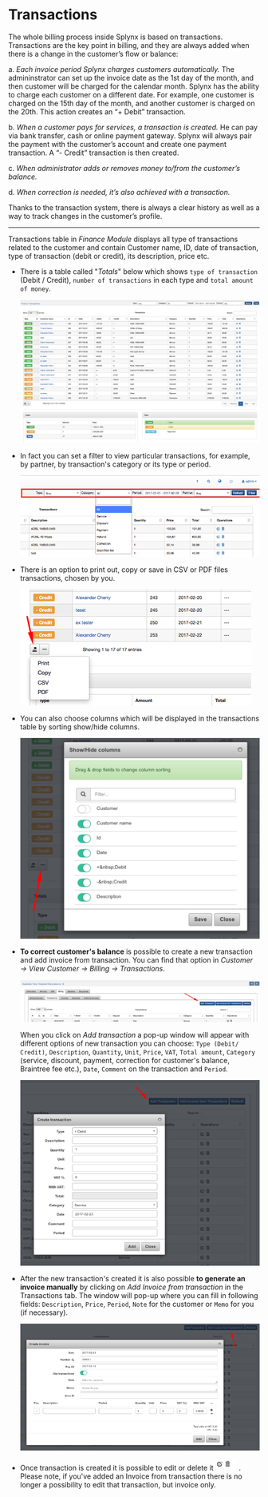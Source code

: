 Transactions
============

The whole billing process inside Splynx is based on transactions. Transactions are the key point in billing, and they are always added when there is a change in the customer’s flow or balance:

a. _Each invoice period Splynx charges customers automatically._ The admininstrator can set up the invoice date as the 1st day of the month, and then customer will be charged for the calendar month.
Splynx has the ability to charge each customer on a different date. For example, one customer is charged on the 15th day of the month, and another customer is charged on the 20th. This action creates an “+ Debit” transaction.

b. _When a customer pays for services, a transaction is created._ He can pay via bank transfer, cash or online payment gateway. Splynx will always pair the payment with the customer’s account and create one payment transaction. A “- Credit” transaction is then created.

c. _When administrator adds or removes money to/from the customer’s balance._

d. _When correction is needed, it’s also achieved with a transaction._

Thanks to the transaction system, there is always a clear history as well as a way to track changes in the customer’s profile.

---

Transactions table in _Finance Module_ displays all type of transactions related to the customer and contain Customer name, ID, date of transaction, type of transaction (debit or credit), its description, price etc.

* There is a table called "_Totals_" below which shows `type of transaction` (Debit / Credit), `number of transactions` in each type and `total amount of money`.

  ![Transactions](./transactions.png?w=300)
  
* In fact you can set a filter to view particular transactions, for example, by partner, by transaction's category or its type or period. 

  ![Filters](./filters.png?w=300)
  
* There is an option to print out, copy or save in CSV or PDF files transactions, chosen by you.
  
  ![Buttons](./print.png?w=300)
  
* You can also choose columns which will be displayed in the transactions table by sorting show/hide columns.

  ![Columns](./columns.png?w=300)
  
* **To correct customer's balance** is possible to create a new transaction and add invoice from transaction. You can find that option in _Customer → View Customer → Billing → Transactions_.
  
  ![Add transaction](./add_transaction.png?w=300)
  
  When you click on _Add transaction_ a pop-up window will appear with different options of new transaction you can choose: `Type (Debit/ Credit)`, `Description`, `Quantity`, `Unit`, `Price`, `VAT`, `Total amount`, `Category` (service, discount, payment, correction for customer's balance, Braintree fee etc.), `Date`, `Comment` on the transaction and `Period`.

  ![Add transaction form](./create_transaction_form.png?w=300)

* After the new transaction's created it is also possible **to generate an invoice manually** by clicking on _Add Invoice from transaction_ in the Transactions tab. The window will pop-up where you can fill in following fields: `Description`, `Price`, `Period`, `Note` for the customer or `Memo` for you (if necessary).
  
  ![Create invoice](./create_invoice.png?w=300)
  
* Once transaction is created it is possible to edit or delete it ![Buttons](./small_buttons.png) . Please note, if you've added an Invoice from transaction there is no longer a possibility to edit that transaction, but invoice only.   